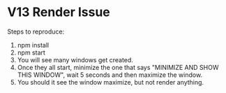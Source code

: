 # V13 Render Issue

Steps to reproduce:

1. npm install
2. npm start
3. You will see many windows get created.
4. Once they all start, minimize the one that says "MINIMIZE AND SHOW THIS WINDOW", wait 5 seconds and then maximize the window.
5. You should it see the window maximize, but not render anything.
